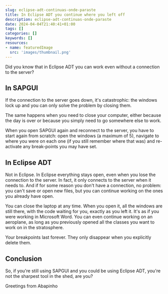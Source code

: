 ```yaml
---
slug: eclipse-adt-continuas-onde-paraste
title: In Eclipse ADT you continue where you left off
description: eclipse-adt-continuas-onde-paraste
date: 2024-04-04T21:40:41+01:00
tags: []
categories: []
keywords: []
resources:
- name: featuredImage
  src: 'images/thumbnail.png'
---
```


Did you know that in Eclipse ADT you can work even without a connection to the server?

<!--more-->

## In SAPGUI

If the connection to the server goes down, it's catastrophic: the windows lock up and you can only solve the problem by closing them.

The same happens when you need to close your computer, either because the day is over or because you simply need to go somewhere else to work.

When you open SAPGUI again and reconnect to the server, you have to start again from scratch: open the windows (a maximum of 5), navigate to where you were on each one (if you still remember where that was) and re-activate any break-points you may have set.

## In Eclipse ADT

Not in Eclipse. In Eclipse everything stays open, even when you lose the connection to the server. In fact, it only connects to the server when it needs to. And if for some reason you don't have a connection, no problem: you can't save or open new files, but you can continue working on the ones you already have open.

You can close the laptop at any time. When you open it, all the windows are still there, with the code waiting for you, exactly as you left it. It's as if you were working in Microsoft Word. You can even continue working on an aeroplane, as long as you previously opened all the classes you want to work on in the stratosphere.

Your breakpoints last forever. They only disappear when you explicitly delete them.

## Conclusion

So, if you're still using SAPGUI and you could be using Eclipse ADT, you're not the sharpest tool in the shed, are you?

Greetings from Abapinho
